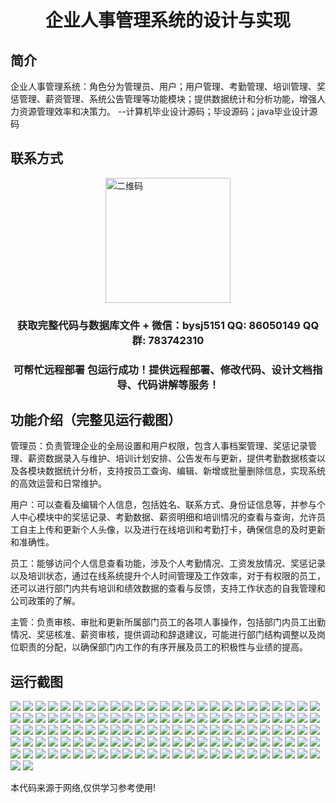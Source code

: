 <p><h1 align="center">企业人事管理系统的设计与实现</h1></p>

## 简介
企业人事管理系统：角色分为管理员、用户；用户管理、考勤管理、培训管理、奖惩管理、薪资管理、系统公告管理等功能模块；提供数据统计和分析功能，增强人力资源管理效率和决策力。    --计算机毕业设计源码；毕设源码；java毕业设计源码


## 联系方式
<img src="https://bs-1329754181.cos.ap-shanghai.myqcloud.com/wx.jpg" alt="二维码" style="display: block; margin: 0 auto;" width="200px">
<p><h3 align="center">获取完整代码与数据库文件 + 微信：bysj5151 QQ: 86050149 QQ群: 783742310</h3></p>
<p><h3 align="center">可帮忙远程部署 包运行成功！提供远程部署、修改代码、设计文档指导、代码讲解等服务！</h3></p>

## 功能介绍（完整见运行截图）
管理员：负责管理企业的全局设置和用户权限，包含人事档案管理、奖惩记录管理、薪资数据录入与维护、培训计划安排、公告发布与更新，提供考勤数据核查以及各模块数据统计分析，支持按员工查询、编辑、新增或批量删除信息，实现系统的高效运营和日常维护。

用户：可以查看及编辑个人信息，包括姓名、联系方式、身份证信息等，并参与个人中心模块中的奖惩记录、考勤数据、薪资明细和培训情况的查看与查询，允许员工自主上传和更新个人头像，以及进行在线培训和考勤打卡，确保信息的及时更新和准确性。

员工：能够访问个人信息查看功能，涉及个人考勤情况、工资发放情况、奖惩记录以及培训状态，通过在线系统提升个人时间管理及工作效率，对于有权限的员工，还可以进行部门内共有培训和绩效数据的查看与反馈，支持工作状态的自我管理和公司政策的了解。

主管：负责审核、审批和更新所属部门员工的各项人事操作，包括部门内员工出勤情况、奖惩核准、薪资审核，提供调动和辞退建议，可能进行部门结构调整以及岗位职责的分配，以确保部门内工作的有序开展及员工的积极性与业绩的提高。


## 运行截图
![](https://bs-1329754181.cos.ap-shanghai.myqcloud.com/ssm/EnterpriseHumanResourceManagementSystem/img/001.jpg)
![](https://bs-1329754181.cos.ap-shanghai.myqcloud.com/ssm/EnterpriseHumanResourceManagementSystem/img/002.jpg)
![](https://bs-1329754181.cos.ap-shanghai.myqcloud.com/ssm/EnterpriseHumanResourceManagementSystem/img/003.jpg)
![](https://bs-1329754181.cos.ap-shanghai.myqcloud.com/ssm/EnterpriseHumanResourceManagementSystem/img/004.jpg)
![](https://bs-1329754181.cos.ap-shanghai.myqcloud.com/ssm/EnterpriseHumanResourceManagementSystem/img/005.jpg)
![](https://bs-1329754181.cos.ap-shanghai.myqcloud.com/ssm/EnterpriseHumanResourceManagementSystem/img/006.jpg)
![](https://bs-1329754181.cos.ap-shanghai.myqcloud.com/ssm/EnterpriseHumanResourceManagementSystem/img/007.jpg)
![](https://bs-1329754181.cos.ap-shanghai.myqcloud.com/ssm/EnterpriseHumanResourceManagementSystem/img/008.jpg)
![](https://bs-1329754181.cos.ap-shanghai.myqcloud.com/ssm/EnterpriseHumanResourceManagementSystem/img/009.jpg)
![](https://bs-1329754181.cos.ap-shanghai.myqcloud.com/ssm/EnterpriseHumanResourceManagementSystem/img/010.jpg)
![](https://bs-1329754181.cos.ap-shanghai.myqcloud.com/ssm/EnterpriseHumanResourceManagementSystem/img/011.jpg)
![](https://bs-1329754181.cos.ap-shanghai.myqcloud.com/ssm/EnterpriseHumanResourceManagementSystem/img/012.jpg)
![](https://bs-1329754181.cos.ap-shanghai.myqcloud.com/ssm/EnterpriseHumanResourceManagementSystem/img/013.jpg)
![](https://bs-1329754181.cos.ap-shanghai.myqcloud.com/ssm/EnterpriseHumanResourceManagementSystem/img/014.jpg)
![](https://bs-1329754181.cos.ap-shanghai.myqcloud.com/ssm/EnterpriseHumanResourceManagementSystem/img/015.jpg)
![](https://bs-1329754181.cos.ap-shanghai.myqcloud.com/ssm/EnterpriseHumanResourceManagementSystem/img/016.jpg)
![](https://bs-1329754181.cos.ap-shanghai.myqcloud.com/ssm/EnterpriseHumanResourceManagementSystem/img/017.jpg)
![](https://bs-1329754181.cos.ap-shanghai.myqcloud.com/ssm/EnterpriseHumanResourceManagementSystem/img/018.jpg)
![](https://bs-1329754181.cos.ap-shanghai.myqcloud.com/ssm/EnterpriseHumanResourceManagementSystem/img/019.jpg)
![](https://bs-1329754181.cos.ap-shanghai.myqcloud.com/ssm/EnterpriseHumanResourceManagementSystem/img/020.jpg)
![](https://bs-1329754181.cos.ap-shanghai.myqcloud.com/ssm/EnterpriseHumanResourceManagementSystem/img/021.jpg)
![](https://bs-1329754181.cos.ap-shanghai.myqcloud.com/ssm/EnterpriseHumanResourceManagementSystem/img/022.jpg)
![](https://bs-1329754181.cos.ap-shanghai.myqcloud.com/ssm/EnterpriseHumanResourceManagementSystem/img/023.jpg)
![](https://bs-1329754181.cos.ap-shanghai.myqcloud.com/ssm/EnterpriseHumanResourceManagementSystem/img/024.jpg)
![](https://bs-1329754181.cos.ap-shanghai.myqcloud.com/ssm/EnterpriseHumanResourceManagementSystem/img/025.jpg)
![](https://bs-1329754181.cos.ap-shanghai.myqcloud.com/ssm/EnterpriseHumanResourceManagementSystem/img/026.jpg)
![](https://bs-1329754181.cos.ap-shanghai.myqcloud.com/ssm/EnterpriseHumanResourceManagementSystem/img/027.jpg)
![](https://bs-1329754181.cos.ap-shanghai.myqcloud.com/ssm/EnterpriseHumanResourceManagementSystem/img/028.jpg)
![](https://bs-1329754181.cos.ap-shanghai.myqcloud.com/ssm/EnterpriseHumanResourceManagementSystem/img/029.jpg)
![](https://bs-1329754181.cos.ap-shanghai.myqcloud.com/ssm/EnterpriseHumanResourceManagementSystem/img/030.jpg)
![](https://bs-1329754181.cos.ap-shanghai.myqcloud.com/ssm/EnterpriseHumanResourceManagementSystem/img/031.jpg)
![](https://bs-1329754181.cos.ap-shanghai.myqcloud.com/ssm/EnterpriseHumanResourceManagementSystem/img/032.jpg)
![](https://bs-1329754181.cos.ap-shanghai.myqcloud.com/ssm/EnterpriseHumanResourceManagementSystem/img/033.jpg)
![](https://bs-1329754181.cos.ap-shanghai.myqcloud.com/ssm/EnterpriseHumanResourceManagementSystem/img/034.jpg)
![](https://bs-1329754181.cos.ap-shanghai.myqcloud.com/ssm/EnterpriseHumanResourceManagementSystem/img/035.jpg)
![](https://bs-1329754181.cos.ap-shanghai.myqcloud.com/ssm/EnterpriseHumanResourceManagementSystem/img/036.jpg)
![](https://bs-1329754181.cos.ap-shanghai.myqcloud.com/ssm/EnterpriseHumanResourceManagementSystem/img/037.jpg)
![](https://bs-1329754181.cos.ap-shanghai.myqcloud.com/ssm/EnterpriseHumanResourceManagementSystem/img/038.jpg)
![](https://bs-1329754181.cos.ap-shanghai.myqcloud.com/ssm/EnterpriseHumanResourceManagementSystem/img/039.jpg)
![](https://bs-1329754181.cos.ap-shanghai.myqcloud.com/ssm/EnterpriseHumanResourceManagementSystem/img/040.jpg)
![](https://bs-1329754181.cos.ap-shanghai.myqcloud.com/ssm/EnterpriseHumanResourceManagementSystem/img/041.jpg)
![](https://bs-1329754181.cos.ap-shanghai.myqcloud.com/ssm/EnterpriseHumanResourceManagementSystem/img/042.jpg)
![](https://bs-1329754181.cos.ap-shanghai.myqcloud.com/ssm/EnterpriseHumanResourceManagementSystem/img/043.jpg)
![](https://bs-1329754181.cos.ap-shanghai.myqcloud.com/ssm/EnterpriseHumanResourceManagementSystem/img/044.jpg)
![](https://bs-1329754181.cos.ap-shanghai.myqcloud.com/ssm/EnterpriseHumanResourceManagementSystem/img/045.jpg)
![](https://bs-1329754181.cos.ap-shanghai.myqcloud.com/ssm/EnterpriseHumanResourceManagementSystem/img/046.jpg)
![](https://bs-1329754181.cos.ap-shanghai.myqcloud.com/ssm/EnterpriseHumanResourceManagementSystem/img/047.jpg)
![](https://bs-1329754181.cos.ap-shanghai.myqcloud.com/ssm/EnterpriseHumanResourceManagementSystem/img/048.jpg)
![](https://bs-1329754181.cos.ap-shanghai.myqcloud.com/ssm/EnterpriseHumanResourceManagementSystem/img/049.jpg)
![](https://bs-1329754181.cos.ap-shanghai.myqcloud.com/ssm/EnterpriseHumanResourceManagementSystem/img/050.jpg)
![](https://bs-1329754181.cos.ap-shanghai.myqcloud.com/ssm/EnterpriseHumanResourceManagementSystem/img/051.jpg)
![](https://bs-1329754181.cos.ap-shanghai.myqcloud.com/ssm/EnterpriseHumanResourceManagementSystem/img/052.jpg)
![](https://bs-1329754181.cos.ap-shanghai.myqcloud.com/ssm/EnterpriseHumanResourceManagementSystem/img/053.jpg)
![](https://bs-1329754181.cos.ap-shanghai.myqcloud.com/ssm/EnterpriseHumanResourceManagementSystem/img/054.jpg)
![](https://bs-1329754181.cos.ap-shanghai.myqcloud.com/ssm/EnterpriseHumanResourceManagementSystem/img/055.jpg)
![](https://bs-1329754181.cos.ap-shanghai.myqcloud.com/ssm/EnterpriseHumanResourceManagementSystem/img/056.jpg)
![](https://bs-1329754181.cos.ap-shanghai.myqcloud.com/ssm/EnterpriseHumanResourceManagementSystem/img/057.jpg)
![](https://bs-1329754181.cos.ap-shanghai.myqcloud.com/ssm/EnterpriseHumanResourceManagementSystem/img/058.jpg)
![](https://bs-1329754181.cos.ap-shanghai.myqcloud.com/ssm/EnterpriseHumanResourceManagementSystem/img/059.jpg)
![](https://bs-1329754181.cos.ap-shanghai.myqcloud.com/ssm/EnterpriseHumanResourceManagementSystem/img/060.jpg)
![](https://bs-1329754181.cos.ap-shanghai.myqcloud.com/ssm/EnterpriseHumanResourceManagementSystem/img/061.jpg)
![](https://bs-1329754181.cos.ap-shanghai.myqcloud.com/ssm/EnterpriseHumanResourceManagementSystem/img/062.jpg)
![](https://bs-1329754181.cos.ap-shanghai.myqcloud.com/ssm/EnterpriseHumanResourceManagementSystem/img/063.jpg)
![](https://bs-1329754181.cos.ap-shanghai.myqcloud.com/ssm/EnterpriseHumanResourceManagementSystem/img/064.jpg)
![](https://bs-1329754181.cos.ap-shanghai.myqcloud.com/ssm/EnterpriseHumanResourceManagementSystem/img/065.jpg)
![](https://bs-1329754181.cos.ap-shanghai.myqcloud.com/ssm/EnterpriseHumanResourceManagementSystem/img/066.jpg)
![](https://bs-1329754181.cos.ap-shanghai.myqcloud.com/ssm/EnterpriseHumanResourceManagementSystem/img/067.jpg)
![](https://bs-1329754181.cos.ap-shanghai.myqcloud.com/ssm/EnterpriseHumanResourceManagementSystem/img/068.jpg)
![](https://bs-1329754181.cos.ap-shanghai.myqcloud.com/ssm/EnterpriseHumanResourceManagementSystem/img/069.jpg)
![](https://bs-1329754181.cos.ap-shanghai.myqcloud.com/ssm/EnterpriseHumanResourceManagementSystem/img/070.jpg)
![](https://bs-1329754181.cos.ap-shanghai.myqcloud.com/ssm/EnterpriseHumanResourceManagementSystem/img/071.jpg)
![](https://bs-1329754181.cos.ap-shanghai.myqcloud.com/ssm/EnterpriseHumanResourceManagementSystem/img/072.jpg)
![](https://bs-1329754181.cos.ap-shanghai.myqcloud.com/ssm/EnterpriseHumanResourceManagementSystem/img/073.jpg)
![](https://bs-1329754181.cos.ap-shanghai.myqcloud.com/ssm/EnterpriseHumanResourceManagementSystem/img/074.jpg)
![](https://bs-1329754181.cos.ap-shanghai.myqcloud.com/ssm/EnterpriseHumanResourceManagementSystem/img/075.jpg)
![](https://bs-1329754181.cos.ap-shanghai.myqcloud.com/ssm/EnterpriseHumanResourceManagementSystem/img/076.jpg)
![](https://bs-1329754181.cos.ap-shanghai.myqcloud.com/ssm/EnterpriseHumanResourceManagementSystem/img/077.jpg)
![](https://bs-1329754181.cos.ap-shanghai.myqcloud.com/ssm/EnterpriseHumanResourceManagementSystem/img/078.jpg)
![](https://bs-1329754181.cos.ap-shanghai.myqcloud.com/ssm/EnterpriseHumanResourceManagementSystem/img/079.jpg)
![](https://bs-1329754181.cos.ap-shanghai.myqcloud.com/ssm/EnterpriseHumanResourceManagementSystem/img/080.jpg)
![](https://bs-1329754181.cos.ap-shanghai.myqcloud.com/ssm/EnterpriseHumanResourceManagementSystem/img/081.jpg)
![](https://bs-1329754181.cos.ap-shanghai.myqcloud.com/ssm/EnterpriseHumanResourceManagementSystem/img/082.jpg)
![](https://bs-1329754181.cos.ap-shanghai.myqcloud.com/ssm/EnterpriseHumanResourceManagementSystem/img/083.jpg)
![](https://bs-1329754181.cos.ap-shanghai.myqcloud.com/ssm/EnterpriseHumanResourceManagementSystem/img/084.jpg)
![](https://bs-1329754181.cos.ap-shanghai.myqcloud.com/ssm/EnterpriseHumanResourceManagementSystem/img/085.jpg)
![](https://bs-1329754181.cos.ap-shanghai.myqcloud.com/ssm/EnterpriseHumanResourceManagementSystem/img/086.jpg)
![](https://bs-1329754181.cos.ap-shanghai.myqcloud.com/ssm/EnterpriseHumanResourceManagementSystem/img/087.jpg)
![](https://bs-1329754181.cos.ap-shanghai.myqcloud.com/ssm/EnterpriseHumanResourceManagementSystem/img/088.jpg)
![](https://bs-1329754181.cos.ap-shanghai.myqcloud.com/ssm/EnterpriseHumanResourceManagementSystem/img/089.jpg)
![](https://bs-1329754181.cos.ap-shanghai.myqcloud.com/ssm/EnterpriseHumanResourceManagementSystem/img/090.jpg)
![](https://bs-1329754181.cos.ap-shanghai.myqcloud.com/ssm/EnterpriseHumanResourceManagementSystem/img/091.jpg)
![](https://bs-1329754181.cos.ap-shanghai.myqcloud.com/ssm/EnterpriseHumanResourceManagementSystem/img/092.jpg)
![](https://bs-1329754181.cos.ap-shanghai.myqcloud.com/ssm/EnterpriseHumanResourceManagementSystem/img/093.jpg)
![](https://bs-1329754181.cos.ap-shanghai.myqcloud.com/ssm/EnterpriseHumanResourceManagementSystem/img/094.jpg)
![](https://bs-1329754181.cos.ap-shanghai.myqcloud.com/ssm/EnterpriseHumanResourceManagementSystem/img/095.jpg)
![](https://bs-1329754181.cos.ap-shanghai.myqcloud.com/ssm/EnterpriseHumanResourceManagementSystem/img/096.jpg)
![](https://bs-1329754181.cos.ap-shanghai.myqcloud.com/ssm/EnterpriseHumanResourceManagementSystem/img/097.jpg)
![](https://bs-1329754181.cos.ap-shanghai.myqcloud.com/ssm/EnterpriseHumanResourceManagementSystem/img/098.jpg)
![](https://bs-1329754181.cos.ap-shanghai.myqcloud.com/ssm/EnterpriseHumanResourceManagementSystem/img/099.jpg)
![](https://bs-1329754181.cos.ap-shanghai.myqcloud.com/ssm/EnterpriseHumanResourceManagementSystem/img/100.jpg)
![](https://bs-1329754181.cos.ap-shanghai.myqcloud.com/ssm/EnterpriseHumanResourceManagementSystem/img/101.jpg)
![](https://bs-1329754181.cos.ap-shanghai.myqcloud.com/ssm/EnterpriseHumanResourceManagementSystem/img/102.jpg)
![](https://bs-1329754181.cos.ap-shanghai.myqcloud.com/ssm/EnterpriseHumanResourceManagementSystem/img/103.jpg)
![](https://bs-1329754181.cos.ap-shanghai.myqcloud.com/ssm/EnterpriseHumanResourceManagementSystem/img/104.jpg)
![](https://bs-1329754181.cos.ap-shanghai.myqcloud.com/ssm/EnterpriseHumanResourceManagementSystem/img/105.jpg)
![](https://bs-1329754181.cos.ap-shanghai.myqcloud.com/ssm/EnterpriseHumanResourceManagementSystem/img/106.jpg)
![](https://bs-1329754181.cos.ap-shanghai.myqcloud.com/ssm/EnterpriseHumanResourceManagementSystem/img/107.jpg)
![](https://bs-1329754181.cos.ap-shanghai.myqcloud.com/ssm/EnterpriseHumanResourceManagementSystem/img/108.jpg)
![](https://bs-1329754181.cos.ap-shanghai.myqcloud.com/ssm/EnterpriseHumanResourceManagementSystem/img/109.jpg)
![](https://bs-1329754181.cos.ap-shanghai.myqcloud.com/ssm/EnterpriseHumanResourceManagementSystem/img/110.jpg)
![](https://bs-1329754181.cos.ap-shanghai.myqcloud.com/ssm/EnterpriseHumanResourceManagementSystem/img/111.jpg)
![](https://bs-1329754181.cos.ap-shanghai.myqcloud.com/ssm/EnterpriseHumanResourceManagementSystem/img/112.jpg)
![](https://bs-1329754181.cos.ap-shanghai.myqcloud.com/ssm/EnterpriseHumanResourceManagementSystem/img/113.jpg)
![](https://bs-1329754181.cos.ap-shanghai.myqcloud.com/ssm/EnterpriseHumanResourceManagementSystem/img/114.jpg)
![](https://bs-1329754181.cos.ap-shanghai.myqcloud.com/ssm/EnterpriseHumanResourceManagementSystem/img/115.jpg)
![](https://bs-1329754181.cos.ap-shanghai.myqcloud.com/ssm/EnterpriseHumanResourceManagementSystem/img/116.jpg)
![](https://bs-1329754181.cos.ap-shanghai.myqcloud.com/ssm/EnterpriseHumanResourceManagementSystem/img/117.jpg)
![](https://bs-1329754181.cos.ap-shanghai.myqcloud.com/ssm/EnterpriseHumanResourceManagementSystem/img/118.jpg)
![](https://bs-1329754181.cos.ap-shanghai.myqcloud.com/ssm/EnterpriseHumanResourceManagementSystem/img/119.jpg)
![](https://bs-1329754181.cos.ap-shanghai.myqcloud.com/ssm/EnterpriseHumanResourceManagementSystem/img/120.jpg)
![](https://bs-1329754181.cos.ap-shanghai.myqcloud.com/ssm/EnterpriseHumanResourceManagementSystem/img/121.jpg)
![](https://bs-1329754181.cos.ap-shanghai.myqcloud.com/ssm/EnterpriseHumanResourceManagementSystem/img/122.jpg)
![](https://bs-1329754181.cos.ap-shanghai.myqcloud.com/ssm/EnterpriseHumanResourceManagementSystem/img/123.jpg)
![](https://bs-1329754181.cos.ap-shanghai.myqcloud.com/ssm/EnterpriseHumanResourceManagementSystem/img/124.jpg)
![](https://bs-1329754181.cos.ap-shanghai.myqcloud.com/ssm/EnterpriseHumanResourceManagementSystem/img/125.jpg)
![](https://bs-1329754181.cos.ap-shanghai.myqcloud.com/ssm/EnterpriseHumanResourceManagementSystem/img/126.jpg)
![](https://bs-1329754181.cos.ap-shanghai.myqcloud.com/ssm/EnterpriseHumanResourceManagementSystem/img/127.jpg)

<p>本代码来源于网络,仅供学习参考使用!</p>
